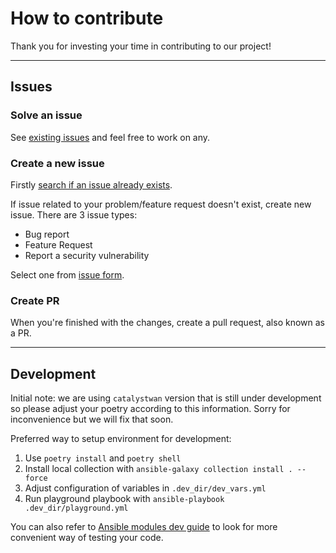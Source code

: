 # How to contribute

Thank you for investing your time in contributing to our project!

---

## Issues

### Solve an issue

See [existing issues](https://sdwan-git.cisco.com/sdwan-tools/cisco.catalystwan/issues) and feel free to work on any.

### Create a new issue

Firstly [search if an issue already exists](https://sdwan-git.cisco.com/sdwan-tools/cisco.catalystwan/issues).

If issue related to your problem/feature request doesn't exist, create new issue.
There are 3 issue types:

- Bug report
- Feature Request
- Report a security vulnerability

Select one from [issue form](https://sdwan-git.cisco.com/sdwan-tools/cisco.catalystwan/issues/new/choose).

### Create PR

When you're finished with the changes, create a pull request, also known as a PR.

---

## Development

Initial note: we are using `catalystwan` version that is still under development so please adjust your poetry according to this information.
Sorry for inconvenience but we will fix that soon.

Preferred way to setup environment for development:

1. Use `poetry install` and `poetry shell`
2. Install local collection with `ansible-galaxy collection install . --force`
3. Adjust configuration of variables in ``.dev_dir/dev_vars.yml``
4. Run playground playbook with `ansible-playbook .dev_dir/playground.yml`

You can also refer to [Ansible modules dev guide](https://docs.ansible.com/ansible/latest/dev_guide/developing_modules_general.html#verifying-your-module-code) to look for more convenient way of
testing your code.
